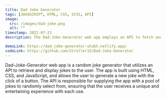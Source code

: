 ```yaml
---
title: Dad Joke Generator
tags: [JAVASCRIPT, HTML, CSS, SCSS, API]
image:
  src: /images/dad-joke.png
  alt: ""
timestamp: 2022-07-23
description: The Dad-Joke-Generator web app employs an API to fetch and exhibit random jokes using HTML, CSS, and JavaScript. It enables users to easily generate new jokes via a button click, ensuring an entertaining, unique experience.

demoLink: https://dad-joke-generator-shubh.netlify.app/
codeLink: https://github.com/Stroller15/Dad-Joke-Generator
---
```

Dad-Joke-Generator web app is a random joke generator that utilizes an API to retrieve and display jokes to the user. The app is built using HTML, CSS, and JavaScript, and allows the user to generate a new joke with the click of a button. The API is responsible for supplying the app with a pool of jokes to randomly select from, ensuring that the user receives a unique and entertaining experience with each use.


